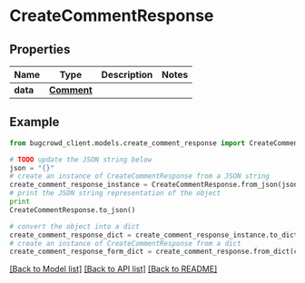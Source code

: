 # CreateCommentResponse


## Properties

Name | Type | Description | Notes
------------ | ------------- | ------------- | -------------
**data** | [**Comment**](Comment.md) |  | 

## Example

```python
from bugcrowd_client.models.create_comment_response import CreateCommentResponse

# TODO update the JSON string below
json = "{}"
# create an instance of CreateCommentResponse from a JSON string
create_comment_response_instance = CreateCommentResponse.from_json(json)
# print the JSON string representation of the object
print
CreateCommentResponse.to_json()

# convert the object into a dict
create_comment_response_dict = create_comment_response_instance.to_dict()
# create an instance of CreateCommentResponse from a dict
create_comment_response_form_dict = create_comment_response.from_dict(create_comment_response_dict)
```
[[Back to Model list]](../README.md#documentation-for-models) [[Back to API list]](../README.md#documentation-for-api-endpoints) [[Back to README]](../README.md)


